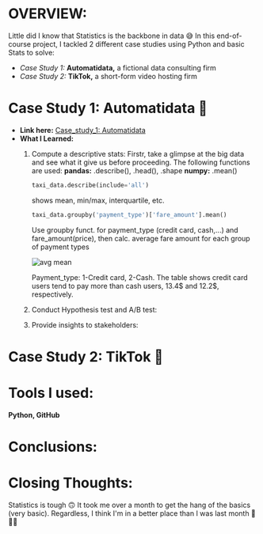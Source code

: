 # OVERVIEW:
Little did I know that Statistics is the backbone in data 😅 In this end-of-course project, I tackled 2 different case studies using Python and basic Stats to solve:
- *Case Study 1:* **Automatidata,** a fictional data consulting firm
- *Case Study 2:* **TikTok,** a short-form video hosting firm

# Case Study 1: Automatidata 🚕
- **Link here:** [Case_study_1: Automatidata](https://github.com/amy941/Google_Advanced_Module-4_Statistics/blob/main/Case_study_1_Automatidata.ipynb)
- **What I Learned:**
  1) Compute a descriptive stats:
     Firstr, take a glimpse at the big data and see what it give us before proceeding. The following functions are used:
     **pandas:** .describe(), .head(), .shape
     **numpy:** .mean()
     
     ``` python
     taxi_data.describe(include='all')
     ```
     shows mean, min/max, interquartile, etc.

     ```python
     taxi_data.groupby('payment_type')['fare_amount'].mean()
     ```
     Use groupby funct. for payment_type (credit card, cash,...) and fare_amount(price), then calc. average fare amount for each group of payment types

     ![avg mean](https://github.com/user-attachments/assets/1c9d15bb-1da5-43a8-816d-22337b4468da)

     Payment_type: 1-Credit card, 2-Cash. The table shows credit card users tend to pay more than cash users, 13.4$ and 12.2$, respectively.
     

  3) Conduct Hypothesis test and A/B test:
  4) Provide insights to stakeholders: 





# Case Study 2: TikTok 🎵




# Tools I used:
**Python, GitHub**

# Conclusions:

# Closing Thoughts:
Statistics is tough 🙃 It took me over a month to get the hang of the basics (very basic). Regardless, I think I'm in a better place than I was last month 🐌🐌🐌

